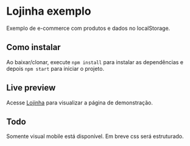 # Lojinha exemplo

Exemplo de e-commerce com produtos e dados no localStorage.

## Como instalar

Ao baixar/clonar, execute `npm install` para instalar as dependências e depois `npm start` para iniciar o projeto.

## Live preview

Acesse [Lojinha](https://lojinha-nu.vercel.app) para visualizar a página de demonstração.

## Todo

Somente visual mobile está disponível. Em breve css será estruturado.

